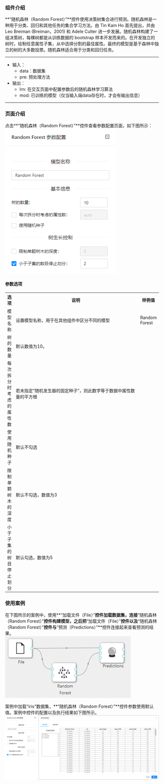 ### 组件介绍
**“随机森林（Random Forest）”**控件使用决策树集合进行预测。随机森林是一种用于分类、回归和其他任务的集合学习方法。由 Tin Kam Ho 首先提出，并由 Leo Breiman (Breiman，2001) 和 Adele Culter 进一步发展。随机森林构建了一组决策树，每棵树都是从训练数据的 bootstrap 样本开发而来的。在开发独立的树时，绘制任意属性子集，从中选择分割的最佳属性。最终的模型是基于森林中独立的树的大多数投票。随机森林适合用于分类和回归任务。
<hr/>

- 输入：
  - data：数据集
  - pre: 预处理方法
- 输出：
  - lrn: 在交互页面中配置参数后的随机森林学习算法
  - mod: 已训练的模型（仅当输入端data存在时，才会有输出信息）

<hr/>


### 页面介绍
点击**“随机森林（Random Forest）”**控件查看参数配置页面，如下图所示：  
![param](/img/aistudio/model/random-forest/param.png)

#### 参数选项
<table>
  <tr>
    <th>选项</th>
    <th width="650">说明</th>
    <th>样例值</th>
  </tr>
  <tr>
      <td>模型名称</td> 
      <td>
      设置模型名称，用于在其他组件中区分不同的模型
      </td> 
      <td>Random Forest</td>
  </tr>
  <tr>
      <td>树的数量</td> 
      <td>
      默认数值为10。
      </td> 
      <td></td>
  </tr>
  <tr>
    <td>每次拆分时考虑的属性数</td> 
    <td>
    若未指定“随机发生器的固定种子”，则此数字等于数据中属性数量的平方根
    </td> 
    <td></td>
  </tr>
  <tr>
    <td>使用随机种子</td> 
    <td>
    默认不勾选
    </td> 
    <td></td>
  </tr>
  <tr>
    <td>限制单颗树木的深度</td> 
    <td>
    默认不勾选，数值为3
    </td> 
    <td></td>
  </tr>
  <tr>
    <td>小于子集的树目停止划分</td> 
    <td>
    默认勾选，数值为5
    </td> 
    <td></td>
  </tr>
</table>

### 使用案例
在下图所示的案例中，使用**“加载文件（File）”**控件加载数据集，连接**“随机森林（Random Forest）”**控件构建模型，之后把**“加载文件（File）”**控件以及**“随机森林（Random Forest）”**控件与**“预测（Predictions）”**控件连接起来查看预测的结果。  
![workflow](/img/aistudio/model/random-forest/workflow.png)

案例中加载“iris”数据集，**“随机森林（Random Forest）”**控件参数使用默认值。案例中控件的配置以及执行结果如下图所示。  
![workflow-result](/img/aistudio/model/random-forest/workflow-result.png)